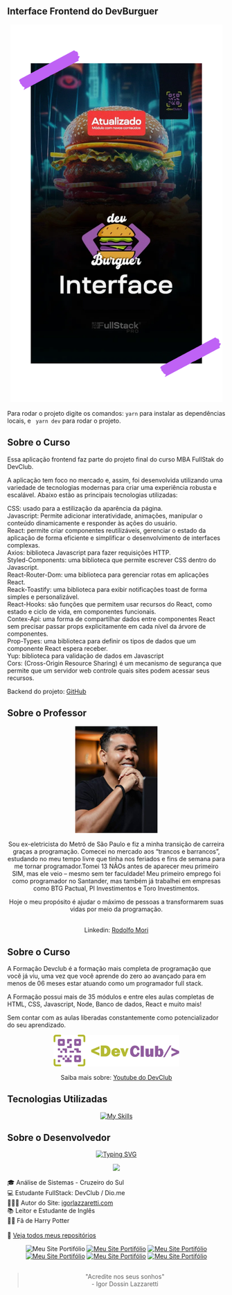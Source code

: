 <!-- Commit:
:man_technologist:Interface DevBurguer
Módulo 1 Aula 22 - Criando Carroséis

Figma: https://www.figma.com/design/iggbPQzl4BsDC0gKKifcwG/DevBurger?node-id=0-1&p=f&t=V6aRzXLheZhpJalg-0
Em Desenvolvimento

ESlint e Prettier. Desistalar extensões do Prettier e utilizar extensão do ESlint
yarn add eslint-config-prettier eslint-plugin-prettier eslint-plugin-import-helpers prettier -D

 -->
## Interface Frontend do DevBurguer

<div align="center"> <img src="./public/readme/Banner.png" width="490"> </div>

Para rodar o projeto digite os comandos: ``` yarn ``` para instalar as dependências locais, e ``` yarn dev``` para rodar o projeto.

## Sobre o Curso

Essa aplicação frontend faz parte do projeto final do curso MBA FullStak do DevClub.

A aplicação tem foco no mercado e, assim, foi desenvolvida utilizando uma variedade de tecnologias modernas para criar uma experiência robusta e escalável. Abaixo estão as principais tecnologias utilizadas:

CSS: usado para a estilização da aparência da página.
<br>Javascript: Permite adicionar interatividade, animações, manipular o conteúdo dinamicamente e responder às ações do usuário.
<br>React: permite criar componentes reutilizáveis, gerenciar o estado da aplicação de forma eficiente e simplificar o desenvolvimento de interfaces complexas.
<br>Axios: biblioteca Javascript para fazer requisições HTTP.
<br>Styled-Components: uma biblioteca que permite escrever CSS dentro do Javascript.
<br>React-Router-Dom: uma biblioteca para gerenciar rotas em aplicações React.
<br>Reack-Toastify:  uma biblioteca para exibir notificações toast de forma simples e personalizável.
<br>React-Hooks: são funções que permitem usar recursos do React, como estado e ciclo de vida, em componentes funcionais.
<br>Contex-Api: uma forma de compartilhar dados entre componentes React sem precisar passar props explicitamente em cada nível da árvore de componentes.
<br>Prop-Types: uma biblioteca para definir os tipos de dados que um componente React espera receber.
<br>Yup: biblioteca para validação de dados em Javascript
<br>Cors: (Cross-Origin Resource Sharing) é um mecanismo de segurança que permite que um servidor web controle quais sites podem acessar seus recursos.


Backend do projeto: [GitHub](https://github.com/igorlazzaretti/DevBurguer-API.DevClub)

## Sobre o Professor

<div align="center"> <img src="./public/readme/rodolfoMori.jpg" width="190">

Sou ex-eletricista do Metrô de São Paulo e fiz a minha transição de carreira graças a programação. Comecei no mercado aos “trancos e barrancos”, estudando no meu tempo livre que tinha nos feriados e fins de semana para me tornar programador.Tomei 13 NÃOs antes de aparecer meu primeiro SIM, mas ele veio – mesmo sem ter faculdade! Meu primeiro emprego foi como programador no Santander, mas também já trabalhei em empresas como BTG Pactual, PI Investimentos e Toro Investimentos.

Hoje o meu propósito é ajudar o máximo de pessoas a transformarem suas vidas por meio da programação. <br><br>

Linkedin: [Rodolfo Mori](https://www.linkedin.com/in/rodolfomori/)

</div>

## Sobre o Curso

A Formação Devclub é a formação mais completa de programação que você já viu, uma vez que você aprende do zero ao avançado para em menos de 06 meses estar atuando como um programador full stack.

A Formação possui mais de 35 módulos e entre eles aulas completas de HTML, CSS, Javascript, Node, Banco de dados, React e muito mais!

Sem contar com as aulas liberadas constantemente como potencializador do seu aprendizado.

<div align="center"> <img src="./public/readme/devclub.webp" width="290"> </div>
<div align="center">

Saiba mais sobre: [Youtube do DevClub](https://www.youtube.com/@canaldevclub)

</div>

## Tecnologias Utilizadas

<div align="center">


[![My Skills](https://skillicons.dev/icons?i=vscode,html,css,javascript,react,vite&perline=6)](https://skillicons.dev)


</div>

## Sobre o Desenvolvedor
<div align="center">

[![Typing SVG](https://readme-typing-svg.herokuapp.com?font=Lobster&weight=600&size=30&duration=3000&pause=700&color=6e57e0&center=true&vCenter=true&random=false&width=490&height=55&lines=Ol%C3%A1!+%F0%9F%99%8B%E2%80%8D%E2%99%82%EF%B8%8F+Meu+nome+%C3%A9+Igor;Hello!+%F0%9F%91%8B+My+name+is+Igor)](https://git.io/typing-svg)

<img src="https://igorlazzaretti.com/assets/img/perfil3.webp" width="190">

</div>

🎓 Análise de Sistemas - Cruzeiro do Sul <br>
💻 Estudante FullStack: DevClub / Dio.me<br>
👩🏻‍💻 Autor do Site: <a href="https://igorlazzaretti.com/">igorlazzaretti.com</a> <br>
📚 Leitor e Estudante de Inglês <br>
🧙‍♂️ Fã de Harry Potter  <br> <br>
💾 <a href="https://github.com/igorlazzaretti?tab=repositories">Veja todos meus repositórios</a>  <br>

<div align="center" >
<img src="https://img.shields.io/badge/website-000000?style=for-the-badge&logo=About.me&logoColor=white" title="Meu Site Portifólio" alt="Meu Site Portifólio" width="110" height="27"/>
<a href="https://www.linkedin.com/in/igorlazzaretti/"><img src="https://img.shields.io/badge/LinkedIn-0077B5?style=for-the-badge&logo=linkedin&logoColor=white" title="Meu Site Portifólio" alt="Meu Site Portifólio" width="110" height="26"/></a>
<a href="https://www.instagram.com/dev.igorlzzrtt/"><img src="https://img.shields.io/badge/Instagram-E4405F?style=for-the-badge&logo=instagram&logoColor=white" title="Meu Site Portifólio" alt="Meu Site Portifólio" width="110" height="25"/></a>
<a href="https://api.whatsapp.com/send/?phone=5554999489840&text&type=phone_number&app_absent=0"><img src="https://img.shields.io/badge/WhatsApp-25D366?style=for-the-badge&logo=whatsapp&logoColor=white" title="Meu Site Portifólio" alt="Meu Site Portifólio" width="110" height="26"/></a>
<a href="https://www.youtube.com/@idLazzaretti/streams"><img src="https://img.shields.io/badge/YouTube-FF0000?style=for-the-badge&logo=youtube&logoColor=white" title="Meu Site Portifólio" alt="Meu Site Portifólio" width="110" height="26"/></a>
<a href="https://linktr.ee/dev.igorlzzrtt"><img src="https://img.shields.io/badge/linktree-39E09B?style=for-the-badge&logo=linktree&logoColor=white" title="Meu Site Portifólio" alt="Meu Site Portifólio" width="110" height="26"/></a>

</div>


##
<div align="center">

> "Acredite nos seus sonhos" <br> - Igor Dossin Lazzaretti

</div>